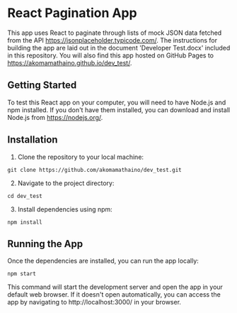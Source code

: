 # React Pagination App

This app uses React to paginate through lists of mock JSON data fetched from the API https://jsonplaceholder.typicode.com/. The instructions for building the app are laid out in the document 'Developer Test.docx' included in this repository. You will also find this app hosted on GitHub Pages to https://akomamathaino.github.io/dev_test/.

## Getting Started

To test this React app on your computer, you will need to have Node.js and npm installed. If you don't have them installed, you can download and install Node.js from https://nodejs.org/.

## Installation

1. Clone the repository to your local machine:

`git clone https://github.com/akomamathaino/dev_test.git`

2. Navigate to the project directory:

`cd dev_test`

3. Install dependencies using npm:

`npm install`

## Running the App

Once the dependencies are installed, you can run the app locally:

`npm start`

This command will start the development server and open the app in your default web browser. If it doesn't open automatically, you can access the app by navigating to http://localhost:3000/ in your browser.
